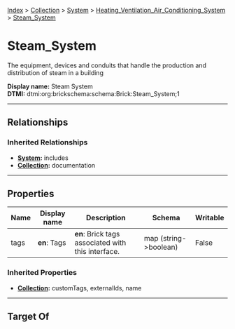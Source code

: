 [Index](../../../index.md) > [Collection](../../Collection.md) > [System](../System.md) > [Heating_Ventilation_Air_Conditioning_System](Heating_Ventilation_Air_Conditioning_System.md) > [Steam_System](#)
# Steam_System

The equipment, devices and conduits that handle the production and distribution of steam in a building


**Display name:** Steam System<br />
**DTMI:** dtmi:org:brickschema:schema:Brick:Steam_System;1

---

## Relationships

### Inherited Relationships
* **[System](../System.md):** includes
* **[Collection](../../Collection.md):** documentation

---

## Properties

|Name|Display name|Description|Schema|Writable|
|-|-|-|-|-|
|tags|**en**: Tags|**en**: Brick tags associated with this interface.|map (string->boolean)|False|
### Inherited Properties
* **[Collection](../../Collection.md):** customTags, externalIds, name

---

## Target Of

